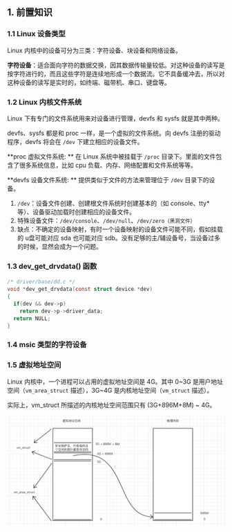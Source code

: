 ## 1. 前置知识

### 1.1 Linux 设备类型

Linux 内核中的设备可分为三类：字符设备、块设备和网络设备。

**字符设备**：适合面向字符的数据交换，因其数据传输量较低。对这种设备的读写是按字符进行的，而且这些字符是连续地形成一个数据流。它不具备缓冲去，所以对这种设备的读写是实时的，如终端、磁带机、串口、键盘等。

### 1.2 Linux 内核文件系统

Linux 下有专门的文件系统用来对设备进行管理，devfs 和 sysfs 就是其中两种。

devfs、sysfs 都是和 proc 一样，是一个虚拟的文件系统。向 devfs 注册的驱动程序，devfs 将会在 `/dev` 下建立相应的设备文件。

**proc 虚拟文件系统: ** 在 Linux 系统中被挂载于 `/proc` 目录下。里面的文件包含了很多系统信息，比如 cpu 负载、内存、网络配置和文件系统等等。

**devfs 设备文件系统: ** 提供类似于文件的方法来管理位于 `/dev` 目录下的设备。

1. `/dev`：设备文件创建、创建根文件系统时创建基本的（如 console、tty* 等）、设备驱动加载时创建相应的设备文件。
2. 特殊设备文件：`/dev/console`、`/dev/null`、`/dev/zero（黑洞文件）`
3. 缺点：不确定的设备映射，有时一个设备映射的设备文件可能不同，假如挂载的 u盘可能对应 sda 也可能对应 sdb。没有足够的主/辅设备号，当设备过多的时候，显然会成为一个问题。

### 1.3 dev_get_drvdata() 函数

```c
/* driver/base/dd.c */
void *dev_get_drvdata(const struct device *dev)
{
  if(dev && dev->p)
    return dev->p->driver_data;
  return NULL;
}
```

### 1.4 msic 类型的字符设备



### 1.5 虚拟地址空间

Linux 内核中，一个进程可以占用的虚拟地址空间是 4G。其中 0~3G 是用户地址空间（`vm_area_struct` 描述），3G~4G 是内核地址空间（`vm_struct` 描述）。

实际上，vm_struct 所描述的内核地址空间范围只有 (3G+896M+8M) ~ 4G。

![地址空间](../img/Linux内存地址空间.png)

